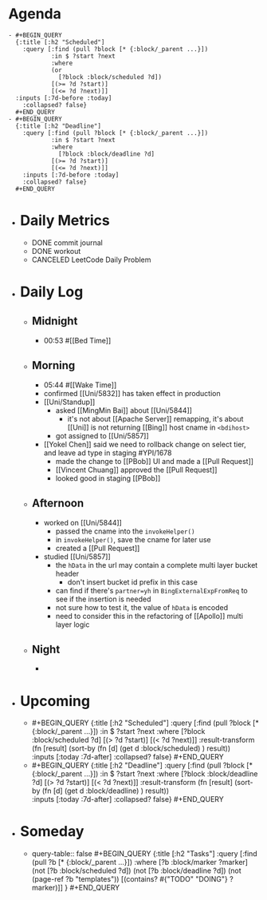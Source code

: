 # Agenda
	- #+BEGIN_QUERY
	  {:title [:h2 "Scheduled"]
	    :query [:find (pull ?block [* {:block/_parent ...}])
	            :in $ ?start ?next
	            :where
	            (or
	              [?block :block/scheduled ?d])
	            [(>= ?d ?start)]
	            [(<= ?d ?next)]]
	  :inputs [:7d-before :today]
	    :collapsed? false}
	  #+END_QUERY
	- #+BEGIN_QUERY
	  {:title [:h2 "Deadline"]
	    :query [:find (pull ?block [* {:block/_parent ...}])
	            :in $ ?start ?next
	            :where
	              [?block :block/deadline ?d]
	            [(>= ?d ?start)]
	            [(<= ?d ?next)]]
	    :inputs [:7d-before :today]
	    :collapsed? false}
	  #+END_QUERY
- # Daily Metrics
	- DONE commit journal
	- DONE workout
	- CANCELED LeetCode Daily Problem
- # Daily Log
	- ## Midnight
		- 00:53 #[[Bed Time]]
	- ## Morning
		- 05:44 #[[Wake Time]]
		- confirmed [[Uni/5832]] has taken effect in production
		- [[Uni/Standup]]
			- asked [[MingMin Bai]] about [[Uni/5844]]
				- it's not about [[Apache Server]] remapping, it's about [[Uni]] is not returning [[Bing]] host cname in `<bdihost>`
			- got assigned to [[Uni/5857]]
		- [[Yokel Chen]] said we need to rollback change on select tier, and leave ad type in staging #YPI/1678
			- made the change to [[PBob]] UI and made a [[Pull Request]]
			- [[Vincent Chuang]] approved the [[Pull Request]]
			- looked good in staging [[PBob]]
	- ## Afternoon
		- worked on [[Uni/5844]]
			- passed the cname into the `invokeHelper()`
			- in `invokeHelper()`, save the cname for later use
			- created a [[Pull Request]]
		- studied [[Uni/5857]]
			- the `hData` in the url may contain a complete multi layer bucket header
				- don't insert bucket id prefix in this case
			- can find if there's `partner=yh` in `BingExternalExpFromReq` to see if the insertion is needed
			- not sure how to test it, the value of `hData` is encoded
			- need to consider this in the refactoring of [[Apollo]] multi layer logic
	- ## Night
		-
- # Upcoming
	- #+BEGIN_QUERY
	  {:title [:h2 "Scheduled"]
	    :query [:find (pull ?block [* {:block/_parent ...}])
	            :in $ ?start ?next
	            :where
	              [?block :block/scheduled ?d]
	            [(> ?d ?start)]
	            [(< ?d ?next)]]
	  :result-transform (fn [result]
	                          (sort-by (fn [d]
	                                     (get d :block/scheduled) ) result))    
	  :inputs [:today :7d-after]
	    :collapsed? false}
	  #+END_QUERY
	- #+BEGIN_QUERY
	  {:title [:h2 "Deadline"]
	    :query [:find (pull ?block [* {:block/_parent ...}])
	            :in $ ?start ?next
	            :where
	              [?block :block/deadline ?d]
	            [(> ?d ?start)]
	            [(< ?d ?next)]]
	  :result-transform (fn [result]
	                          (sort-by (fn [d]
	                                     (get d :block/deadline) ) result))    
	  :inputs [:today :7d-after]
	    :collapsed? false}
	  #+END_QUERY
- # Someday
	- query-table:: false
	  #+BEGIN_QUERY
	  {:title [:h2 "Tasks"]
	   :query [:find (pull ?b [* {:block/_parent ...}])
	          :where
	          [?b :block/marker ?marker]
	          (not [?b :block/scheduled ?d])
	          (not [?b :block/deadline ?d])
	  (not (page-ref ?b "templates"))
	          [(contains? #{"TODO" "DOING"} ?marker)]]
	  }
	  #+END_QUERY